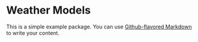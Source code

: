 # Weather Models

This is a simple example package. You can use
[Github-flavored Markdown](https://guides.github.com/features/mastering-markdown/)
to write your content.
